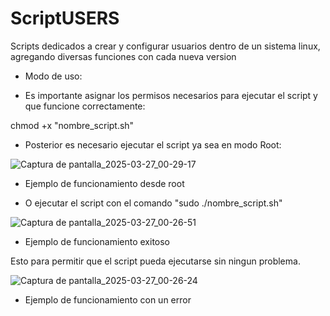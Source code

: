 # ScriptUSERS
Scripts dedicados a crear y configurar usuarios dentro de un sistema linux, agregando diversas funciones con cada nueva version

- Modo de uso:

- Es importante asignar los permisos necesarios para ejecutar el script y que funcione correctamente:

chmod +x "nombre_script.sh" 

- Posterior es necesario ejecutar el script ya sea en modo Root:

![Captura de pantalla_2025-03-27_00-29-17](https://github.com/user-attachments/assets/40d27a4e-02e0-4502-9044-755e03244a15)
- Ejemplo de funcionamiento desde root

- O ejecutar el script con el comando "sudo ./nombre_script.sh" 

![Captura de pantalla_2025-03-27_00-26-51](https://github.com/user-attachments/assets/b8ff14ff-5878-4316-98cf-e81330834bcc)
- Ejemplo de funcionamiento exitoso

Esto para permitir que el script pueda ejecutarse sin ningun problema.

![Captura de pantalla_2025-03-27_00-26-24](https://github.com/user-attachments/assets/b23fe1f9-48fc-4c91-b88c-4cf07d3d759e)
- Ejemplo de funcionamiento con un error
